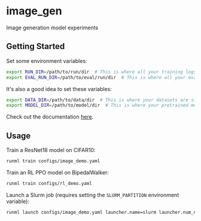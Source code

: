 # image_gen

Image generation model experiments

## Getting Started

Set some environment variables:

```bash
export RUN_DIR=/path/to/run/dir  # This is where all your training logs and checkpoints will be written
export EVAL_RUN_DIR=/path/to/eval/run/dir  # This is where all your evaluation logs will be written
```

It's also a good idea to set these variables:

```bash
export DATA_DIR=/path/to/data/dir  # This is where your datasets are stored
export MODEL_DIR=/path/to/model/dir  # This is where your pretrained models are stored
```

Check out the documentation [here](https://ml.bolte.cc/getting_started.html).

## Usage

Train a ResNet18 model on CIFAR10:

```bash
runml train configs/image_demo.yaml
```

Train an RL PPO model on BipedalWalker:

```bash
runml train configs/rl_demo.yaml
```

Launch a Slurm job (requires setting the `SLURM_PARTITION` environment variable):

```bash
runml launch configs/image_demo.yaml launcher.name=slurm launcher.num_nodes=1 launcher.gpus_per_node=1
```
